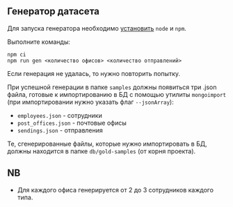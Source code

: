 ## Генератор датасета

Для запуска генератора необходимо [установить](https://docs.npmjs.com/downloading-and-installing-node-js-and-npm)
`node` и `npm`.

Выполните команды:
```shell
npm ci
npm run gen <количество офисов> <количество отправлений>
```

Если генерация не удалась, то нужно повторить попытку.

При успешной генерации в папке `samples` должны появиться три .json файла, готовые к импортированию в БД
с помощью утилиты `mongoimport` (при импортировании нужно указать флаг `--jsonArray`):
* `employees.json` - сотрудники
* `post_offices.json` - почтовые офисы
* `sendings.json` - отправления

Те, сгенерированные файлы, которые нужно импортировать в БД, должны находится в папке `db/gold-samples` (от корня проекта).

## NB
* Для каждого офиса генерируется от 2 до 3 сотрудников каждого типа.